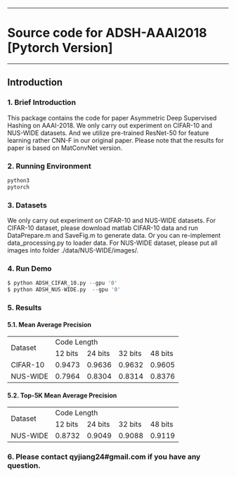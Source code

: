 
---
#  Source code for ADSH-AAAI2018 [Pytorch Version]
---
## Introduction
### 1. Brief Introduction
This package contains the code for paper Asymmetric Deep Supervised Hashing on AAAI-2018. We only carry out experiment on CIFAR-10 and NUS-WIDE datasets. And we utilize pre-trained ResNet-50 for feature learning rather CNN-F in our original paper. Please note that the results for paper is based on MatConvNet version.
### 2. Running Environment
```python
python3
pytorch
```
### 3. Datasets
We only carry out experiment on CIFAR-10 and NUS-WIDE datasets. For CIFAR-10 dataset, please download matlab CIFAR-10 data and run DataPrepare.m and SaveFig.m to generate data. Or you can re-implement data_processing.py to loader data. For NUS-WIDE dataset, please put all images into folder ./data/NUS-WIDE/images/.
### 4. Run Demo
```python
$ python ADSH_CIFAR_10.py --gpu '0'
$ python ADSH_NUS-WIDE.py  --gpu '0'
```
### 5. Results
#### 5.1. Mean Average Precision
<table>
    <tr>
        <td rowspan="2">Dataset</td>    
        <td colspan="4">Code Length</td>
    </tr>
    <tr>
        <td >12 bits</td><td >24 bits</td> <td >32 bits</td><td >48 bits</td>  
    </tr>
    <tr>
        <td >CIFAR-10</td ><td >0.9473 </td> <td > 0.9636 </td><td > 0.9632</td><td > 0.9605</td>  
    </tr>
    <tr>
        <td >NUS-WIDE</td ><td >0.7964  </td> <td >0.8304  </td><td > 0.8314</td><td >0.8376 </td>  
    </tr>
</table>

#### 5.2. Top-5K Mean Average Precision
<table>
    <tr>
        <td rowspan="2">Dataset</td>    
        <td colspan="4">Code Length</td>
    </tr>
    <tr>
        <td >12 bits</td><td >24 bits</td> <td >32 bits</td><td >48 bits</td>  
    </tr>
    <tr>
        <td >NUS-WIDE</td ><td > 0.8732 </td> <td > 0.9049 </td><td >0.9088 </td><td >0.9119 </td>  
    </tr>
</table>

### 6. Please contact qyjiang24#gmail.com if you have any question.
